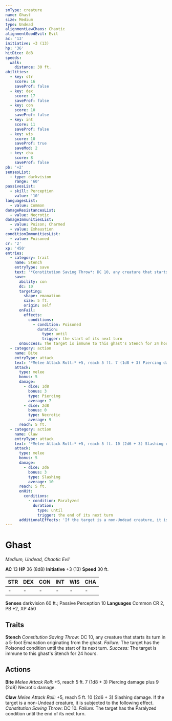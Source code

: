 ```yaml
---
smType: creature
name: Ghast
size: Medium
type: Undead
alignmentLawChaos: Chaotic
alignmentGoodEvil: Evil
ac: '13'
initiative: +3 (13)
hp: '36'
hitDice: 8d8
speeds:
  walk:
    distance: 30 ft.
abilities:
  - key: str
    score: 16
    saveProf: false
  - key: dex
    score: 17
    saveProf: false
  - key: con
    score: 10
    saveProf: false
  - key: int
    score: 11
    saveProf: false
  - key: wis
    score: 10
    saveProf: true
    saveMod: 2
  - key: cha
    score: 8
    saveProf: false
pb: '+2'
sensesList:
  - type: darkvision
    range: '60'
passivesList:
  - skill: Perception
    value: '10'
languagesList:
  - value: Common
damageResistancesList:
  - value: Necrotic
damageImmunitiesList:
  - value: Poison; Charmed
  - value: Exhaustion
conditionImmunitiesList:
  - value: Poisoned
cr: '2'
xp: '450'
entries:
  - category: trait
    name: Stench
    entryType: save
    text: '*Constitution Saving Throw*: DC 10, any creature that starts its turn in a 5-foot Emanation originating from the ghast. *Failure:*  The target has the Poisoned condition until the start of its next turn. *Success:*  The target is immune to this ghast''s Stench for 24 hours.'
    save:
      ability: con
      dc: 10
      targeting:
        shape: emanation
        size: 5 ft.
        origin: self
      onFail:
        effects:
          conditions:
            - condition: Poisoned
              duration:
                type: until
                trigger: the start of its next turn
      onSuccess: The target is immune to this ghast's Stench for 24 hours.
  - category: action
    name: Bite
    entryType: attack
    text: '*Melee Attack Roll:* +5, reach 5 ft. 7 (1d8 + 3) Piercing damage plus 9 (2d8) Necrotic damage.'
    attack:
      type: melee
      bonus: 5
      damage:
        - dice: 1d8
          bonus: 3
          type: Piercing
          average: 7
        - dice: 2d8
          bonus: 0
          type: Necrotic
          average: 9
      reach: 5 ft.
  - category: action
    name: Claw
    entryType: attack
    text: '*Melee Attack Roll:* +5, reach 5 ft. 10 (2d6 + 3) Slashing damage. If the target is a non-Undead creature, it is subjected to the following effect. *Constitution Saving Throw*: DC 10. *Failure:*  The target has the Paralyzed condition until the end of its next turn.'
    attack:
      type: melee
      bonus: 5
      damage:
        - dice: 2d6
          bonus: 3
          type: Slashing
          average: 10
      reach: 5 ft.
      onHit:
        conditions:
          - condition: Paralyzed
            duration:
              type: until
              trigger: the end of its next turn
      additionalEffects: 'If the target is a non-Undead creature, it is subjected to the following effect. *Constitution Saving Throw*: DC 10. *Failure:*  The target has the Paralyzed condition until the end of its next turn.'
---
```


# Ghast
*Medium, Undead, Chaotic Evil*

**AC** 13
**HP** 36 (8d8)
**Initiative** +3 (13)
**Speed** 30 ft.

| STR | DEX | CON | INT | WIS | CHA |
| --- | --- | --- | --- | --- | --- |
| - | - | - | - | - | - |

**Senses** darkvision 60 ft.; Passive Perception 10
**Languages** Common
CR 2, PB +2, XP 450

## Traits

**Stench**
*Constitution Saving Throw*: DC 10, any creature that starts its turn in a 5-foot Emanation originating from the ghast. *Failure:*  The target has the Poisoned condition until the start of its next turn. *Success:*  The target is immune to this ghast's Stench for 24 hours.

## Actions

**Bite**
*Melee Attack Roll:* +5, reach 5 ft. 7 (1d8 + 3) Piercing damage plus 9 (2d8) Necrotic damage.

**Claw**
*Melee Attack Roll:* +5, reach 5 ft. 10 (2d6 + 3) Slashing damage. If the target is a non-Undead creature, it is subjected to the following effect. *Constitution Saving Throw*: DC 10. *Failure:*  The target has the Paralyzed condition until the end of its next turn.
